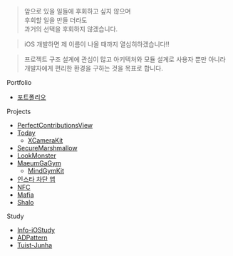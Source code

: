 > 앞으로 있을 일들에 후회하고 싶지 않으며<br> 후회할 일을 만들 더라도<br> 과거의 선택을 후회하지 않겠습니다.

> iOS 개발하면 제 이름이 나올 때까지 열심히하겠습니다!!

> 프로젝트 구조 설계에 관심이 많고 아키텍처와 모듈 설계로 사용자 뿐만 아니라<br>개발자에게 편리한 환경을 구하는 것을 목표로 합니다.

Portfolio
* [포트폴리오](https://www.goodjunha.com)

Projects

* [PerfectContributionsView](https://github.com/jjunhaa0211/PerfectContributionsView)
* [Today](https://github.com/TodayAsWell/Today-Memory-iOS)
  * [XCameraKit](https://github.com/jjunhaa0211/XCameraKit)
* [SecureMarshmallow](https://github.com/SecureMarshmallow/SecureMarshmallow_iOS_V3)
* [LookMonster](https://github.com/LookMonster/LookMonster-iOS)
* [MaeumGaGym](https://github.com/MaeumgaGym/MaeumGaGym_iOS)
  * [MindGymKit](https://github.com/MaeumgaGym/MindGymKit)
* [인스타 차단 앱](https://github.com/jjunhaa0211/ForcedBlockingSwift)
* [NFC](https://github.com/jjunhaa0211/NFC-Swift)
* [Mafia](https://github.com/jjunhaa0211/Mafia)
* [Shalo](https://github.com/AVFNS/Shalo)

Study
* [Info-iOStudy](https://github.com/Info-iOS/iOStudy)
* [ADPattern](https://github.com/jjunhaa0211/ADPattern-Swift)
* [Tuist-Junha](https://github.com/jjunhaa0211/Tuist-Junha)
